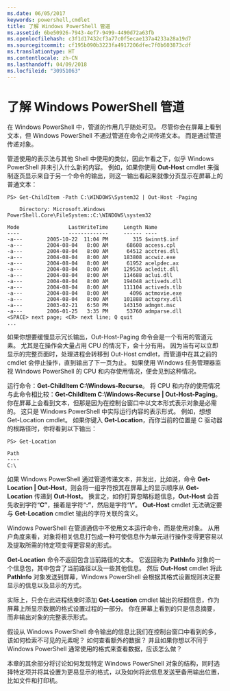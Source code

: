 ```yaml
---
ms.date: 06/05/2017
keywords: powershell,cmdlet
title: 了解 Windows PowerShell 管道
ms.assetid: 6be50926-7943-4ef7-9499-4490d72a63fb
ms.openlocfilehash: c3f1d17432cf3a77c0f5ecae137a4233a28a19d7
ms.sourcegitcommit: cf195b090b3223fa4917206dfec7f0b603873cdf
ms.translationtype: HT
ms.contentlocale: zh-CN
ms.lasthandoff: 04/09/2018
ms.locfileid: "30951063"
---
```

# <a name="understanding-the-windows-powershell-pipeline"></a>了解 Windows PowerShell 管道
在 Windows PowerShell 中，管道的作用几乎随处可见。 尽管你会在屏幕上看到文本，但 Windows PowerShell 不通过管道在命令之间传递文本。 而是通过管道传递对象。

管道使用的表示法与其他 Shell 中使用的类似，因此乍看之下，似乎 Windows PowerShell 并未引入什么新的内容。 例如，如果你使用 **Out-Host** cmdlet 来强制逐页显示来自于另一个命令的输出，则这一输出看起来就像分页显示在屏幕上的普通文本：

```
PS> Get-ChildItem -Path C:\WINDOWS\System32 | Out-Host -Paging

    Directory: Microsoft.Windows PowerShell.Core\FileSystem::C:\WINDOWS\system32

Mode                LastWriteTime     Length Name
----                -------------     ------ ----
-a---        2005-10-22  11:04 PM        315 $winnt$.inf
-a---        2004-08-04   8:00 AM      68608 access.cpl
-a---        2004-08-04   8:00 AM      64512 acctres.dll
-a---        2004-08-04   8:00 AM     183808 accwiz.exe
-a---        2004-08-04   8:00 AM      61952 acelpdec.ax
-a---        2004-08-04   8:00 AM     129536 acledit.dll
-a---        2004-08-04   8:00 AM     114688 aclui.dll
-a---        2004-08-04   8:00 AM     194048 activeds.dll
-a---        2004-08-04   8:00 AM     111104 activeds.tlb
-a---        2004-08-04   8:00 AM       4096 actmovie.exe
-a---        2004-08-04   8:00 AM     101888 actxprxy.dll
-a---        2003-02-21   6:50 PM     143150 admgmt.msc
-a---        2006-01-25   3:35 PM      53760 admparse.dll
<SPACE> next page; <CR> next line; Q quit
...
```

如果你想要缓慢显示冗长输出，Out-Host-Paging 命令会是一个有用的管道元素。 尤其是在操作会大量占用 CPU 的情况下，会十分有用。 因为当有可以立即显示的完整页面时，处理进程会转移到 Out-Host cmdlet，而管道中在其之前的 cmdlet 会停止操作，直到输出了下一页为止。 如果使用 Windows 任务管理器监视 Windows PowerShell 的 CPU 和内存使用情况，便会见到这种情况。

运行命令：**Get-ChildItem C:\\Windows-Recurse**。 将 CPU 和内存的使用情况与此命令相比较：**Get-ChildItem C:\\Windows-Recurse | Out-Host-Paging**。 你在屏幕上会看到文本，但那是因为在控制台窗口中以文本形式表示对象是必需的。 这只是 Windows PowerShell 中实际运行内容的表示形式。 例如，想想 Get-Location cmdlet。 如果你键入 **Get-Location**，而你当前的位置是 C 驱动器的根路径时，你将看到以下输出：

```
PS> Get-Location

Path
----
C:\
```

如果 Windows PowerShell 通过管道传递文本，并发出，比如说，命令 **Get-Location | Out-Host**，则会将一组字符按其在屏幕上的显示顺序从 **Get-Location** 传递到 **Out-Host**。 换言之，如你打算忽略标题信息，**Out-Host** 会首先收到字符“**C”**，接着是字符“**:”**，然后是字符“**\\”**。 **Out-Host** cmdlet 无法确定要与 **Get-Location** cmdlet 输出的字符关联的含义。

Windows PowerShell 在管道通信中不使用文本运行命令，而是使用对象。 从用户角度来看，对象将相关信息打包成一种可使信息作为单元进行操作变得更容易以及提取所需的特定项变得更容易的形式。

**Get-Location** 命令不返回包含当前路径的文本。 它返回称为 **PathInfo** 对象的一个信息包，其中包含了当前路径以及一些其他信息。 然后 **Out-Host** cmdlet 将此 **PathInfo** 对象发送到屏幕，Windows PowerShell 会根据其格式设置规则决定要显示的信息以及显示的方式。

实际上，只会在此进程结束时添加 **Get-Location** cmdlet 输出的标题信息，作为屏幕上所显示数据的格式设置过程的一部分。 你在屏幕上看到的只是信息摘要，而非输出对象的完整表示形式。

假设从 Windows PowerShell 命令输出的信息比我们在控制台窗口中看到的多，该如何检索不可见的元素呢？ 如何查看额外的数据？ 并且如果你想以不同于 Windows PowerShell 通常使用的格式来查看数据，应该怎么做？

本章的其余部分将讨论如何发现特定 Windows PowerShell 对象的结构，同时选择特定项并将其设置为更易显示的格式，以及如何将此信息发送至备用输出位置，比如文件和打印机。